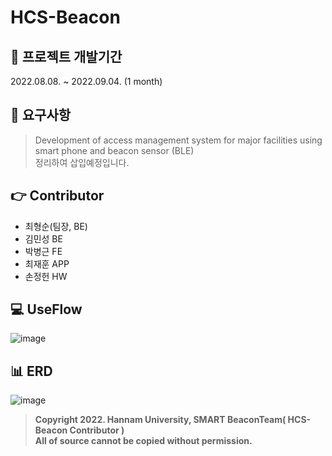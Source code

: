 # HCS-Beacon

## 📅 프로젝트 개발기간
2022.08.08. ~ 2022.09.04. (1 month)

## 📑 요구사항
> Development of access management system for major facilities using smart phone and beacon sensor (BLE)  
정리하여 삽입예정입니다.

## 👉 Contributor
- 최형순(팀장, BE)
- 김민성 BE
- 박병근 FE
- 최재훈 APP
- 손정헌 HW

## 💻 UseFlow
![image](https://user-images.githubusercontent.com/32566767/184529107-450fd8d8-6757-4562-8503-c69c43db52fc.png)

## 📊 ERD
![image](https://user-images.githubusercontent.com/32566767/184529125-6b610d2e-41f7-40a3-9cac-284f0bae4066.png)


> **Copyright 2022. Hannam University, SMART BeaconTeam( HCS-Beacon Contributor )  
All of source cannot be copied without permission.**
